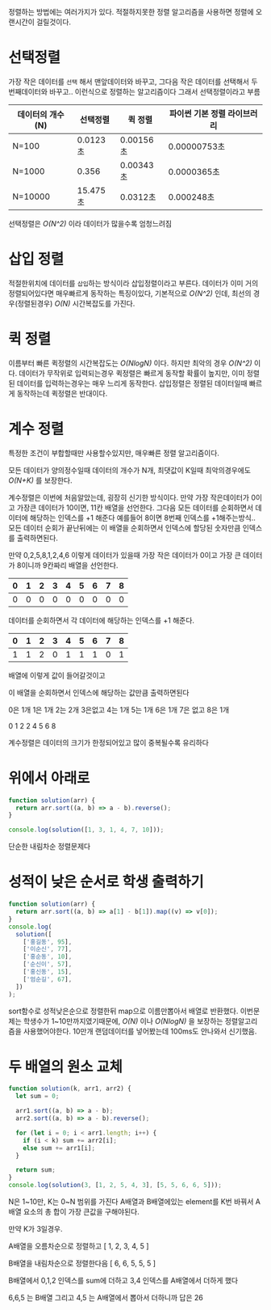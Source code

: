 정렬하는 방법에는 여러가지가 있다. 적절하지못한 정렬 알고리즘을 사용하면 정렬에 오랜시간이 걸릴것이다.

# 선택정렬

가장 작은 데이터를 `선택` 해서 맨앞데이터와 바꾸고, 그다음 작은 데이터를 선택해서 두번째데이터와 바꾸고.. 이런식으로 정렬하는 알고리즘이다 그래서 선택정렬이라고 부름

| 데이터의 개수(N) | 선택정렬 | 퀵 정렬   | 파이썬 기본 정렬 라이브러리 |
| ---------------- | -------- | --------- | --------------------------- |
| N=100            | 0.0123초 | 0.00156초 | 0.00000753초                |
| N=1000           | 0.356    | 0.00343초 | 0.0000365초                 |
| N=10000          | 15.475초 | 0.0312초  | 0.000248초                  |

선택정렬은 _O(N^2)_ 이라 데이터가 많을수록 엄청느려짐

# 삽입 정렬

적절한위치에 데이터를 `삽입`하는 방식이라 삽입정렬이라고 부른다. 데이터가 이미 거의 정렬되어있다면 매우빠르게 동작하는 특징이있다, 기본적으로 _O(N^2)_ 인데, 최선의 경우(정렬된경우) _O(N)_ 시간복잡도를 가진다.

# 퀵 정렬

이름부터 빠른 퀵정렬의 시간복잡도는 _O(NlogN)_ 이다. 하지만 최악의 경우 _O(N^2)_ 이다. 데이터가 무작위로 입력되는경우 퀵정렬은 빠르게 동작할 확률이 높지만, 이미 정렬된 데이터를 입력하는경우는 매우 느리게 동작한다. 삽입정렬은 정렬된 데이터일때 빠르게 동작하는데 퀵정렬은 반대이다.

# 계수 정렬

특정한 조건이 부합할때만 사용할수있지만, 매우빠른 정렬 알고리즘이다.

모든 데이터가 양의정수일때 데이터의 개수가 N개, 최댓값이 K일때 최악의경우에도 _O(N+K)_ 를 보장한다.

계수정렬은 이번에 처음알았는데, 굉장히 신기한 방식이다. 만약 가장 작은데이터가 0이고 가장큰 데이터가 10이면, 11칸 배열을 선언한다. 그다음 모든 데이터를 순회하면서 데이터에 해당하는 인덱스를 +1 해준다 예를들어 8이면 8번째 인덱스를 +1해주는방식.. 모든 데이터 순회가 끝난뒤에는 이 배열을 순회하면서 인덱스에 할당된 숫자만큼 인덱스를 출력하면된다.

만약 0,2,5,8,1,2,4,6 이렇게 데이터가 있을때 가장 작은 데이터가 0이고 가장 큰 데이터가 8이니까 9칸짜리 배열을 선언한다.

| 0   | 1   | 2   | 3   | 4   | 5   | 6   | 7   | 8   |
| --- | --- | --- | --- | --- | --- | --- | --- | --- |
| 0   | 0   | 0   | 0   | 0   | 0   | 0   | 0   | 0   |

데이터를 순회하면서 각 데이터에 해당하는 인덱스를 +1 해준다.

| 0   | 1   | 2   | 3   | 4   | 5   | 6   | 7   | 8   |
| --- | --- | --- | --- | --- | --- | --- | --- | --- |
| 1   | 1   | 2   | 0   | 1   | 1   | 1   | 0   | 1   |

배열에 이렇게 값이 들어갈것이고

이 배열을 순회하면서 인덱스에 해당하는 값만큼 출력하면된다

0은 1개 1은 1개 2는 2개 3은없고 4는 1개 5는 1개 6은 1개 7은 없고 8은 1개

0 1 2 2 4 5 6 8

계수정렬은 데이터의 크기가 한정되어있고 많이 중복될수록 유리하다

# 위에서 아래로

```javascript
function solution(arr) {
  return arr.sort((a, b) => a - b).reverse();
}

console.log(solution([1, 3, 1, 4, 7, 10]));
```

단순한 내림차순 정렬문제다

# 성적이 낮은 순서로 학생 출력하기

```javascript
function solution(arr) {
  return arr.sort((a, b) => a[1] - b[1]).map((v) => v[0]);
}
console.log(
  solution([
    ['홍길동', 95],
    ['이순신', 77],
    ['홍순동', 10],
    ['순신이', 57],
    ['홍신동', 15],
    ['엄순길', 67],
  ])
);
```

sort함수로 성적낮은순으로 정렬한뒤 map으로 이름만뽑아서 배열로 반환했다. 이번문제는 학생수가 1~10만까지였기때문에, _O(N)_ 이나 _O(NlogN)_ 을 보장하는 정렬알고리즘을 사용했어야한다. 10만개 랜덤데이터를 넣어봤는데 100ms도 안나와서 신기했음.

# 두 배열의 원소 교체

```javascript
function solution(k, arr1, arr2) {
  let sum = 0;

  arr1.sort((a, b) => a - b);
  arr2.sort((a, b) => a - b).reverse();

  for (let i = 0; i < arr1.length; i++) {
    if (i < k) sum += arr2[i];
    else sum += arr1[i];
  }

  return sum;
}
console.log(solution(3, [1, 2, 5, 4, 3], [5, 5, 6, 6, 5]));
```

N은 1~10만, K는 0~N 범위를 가진다
A배열과 B배열에있는 element를 K번 바꿔서 A배열 요소의 총 합이 가장 큰값을 구해야된다.

만약 K가 3일경우.

A배열을 오름차순으로 정렬하고 [ 1, 2, 3, 4, 5 ]

B배열을 내림차순으로 정렬한다음 [ 6, 6, 5, 5, 5 ]

B배열에서 0,1,2 인덱스를 sum에 더하고 3,4 인덱스를 A배열에서 더하게 했다

6,6,5 는 B배열 그리고 4,5 는 A배열에서 뽑아서 더하니까 답은 26
